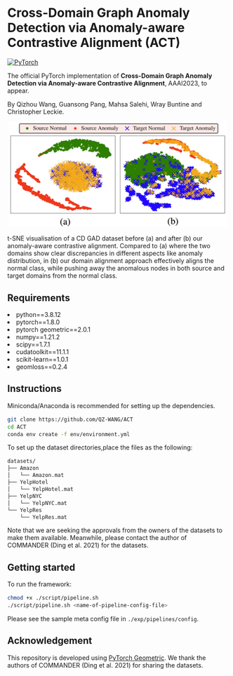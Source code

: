 # Cross-Domain Graph Anomaly Detection via Anomaly-aware Contrastive Alignment (ACT)

<a href="https://pytorch.org/get-started/locally/"><img alt="PyTorch" src="https://img.shields.io/badge/PyTorch-ee4c2c?logo=pytorch&logoColor=white"></a>

The official PyTorch implementation of **Cross-Domain Graph Anomaly Detection via Anomaly-aware Contrastive Alignment**, AAAI2023, to appear.

By Qizhou Wang, Guansong Pang, Mahsa Salehi, Wray Buntine and Christopher Leckie.

<p align="center">
<img src=".github/tsne_1.png" alt="drawing" width="500"/>
</p>

t-SNE visualisation of a CD GAD dataset before (a) and after (b) our anomaly-aware contrastive alignment. Compared to (a) where the two domains show clear discrepancies in different aspects like anomaly distribution, in (b) our domain alignment approach effectively aligns the normal class, while pushing away the anomalous nodes in both source and target domains from the normal class.

## Requirements
<li>python==3.8.12
<li>pytorch==1.8.0
<li>pytorch geometric==2.0.1
<li>numpy==1.21.2
<li>scipy==1.7.1
<li>cudatoolkit==11.1.1
<li>scikit-learn==1.0.1
<li>geomloss==0.2.4

## Instructions

Miniconda/Anaconda is recommended for setting up the dependencies.
```bash
git clone https://github.com/QZ-WANG/ACT
cd ACT
conda env create -f env/environment.yml
```
To set up the dataset directories,place the files as the following:
```
datasets/
├── Amazon
│   └── Amazon.mat
├── YelpHotel
│   └── YelpHotel.mat
├── YelpNYC
│   └── YelpNYC.mat
└── YelpRes
    └── YelpRes.mat
```
Note that we are seeking the approvals from the owners of the datasets to make them available. Meanwhile, please contact the author of COMMANDER (Ding et al. 2021) for the datasets.

## Getting started
To run the framework:
```bash
chmod +x ./script/pipeline.sh
./script/pipeline.sh <name-of-pipeline-config-file>
```
Please see the sample meta config file in `./exp/pipelines/config`.

## Acknowledgement

This repository is developed using [PyTorch Geometric](https://pytorch-geometric.readthedocs.io/en/latest/). We thank the authors of COMMANDER (Ding et al. 2021) for sharing the datasets. 
